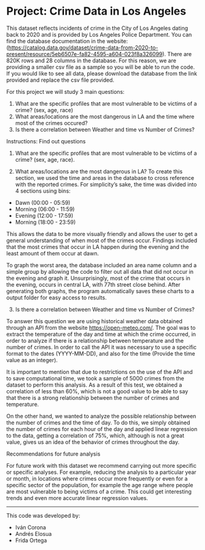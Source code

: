 # Project: Crime Data in Los Angeles

This dataset reflects incidents of crime in the City of Los Angeles dating back to 2020 and is provided by Los Angeles Police Department. You can find the database documentation in the website: (https://catalog.data.gov/dataset/crime-data-from-2020-to-present/resource/5eb6507e-fa82-4595-a604-023f8a326099). There are 820K rows and 28 columns in the database. For this reason, we are providing a smaller csv file as a sample so you will be able to run the code. If you would like to see all data, please download the database from the link provided and replace the csv file provided.

For this project we will study 3 main questions:
1) What are the specific profiles that are most vulnerable to be victims of a crime? (sex, age, race)
2) What areas/locations are the most dangerous in LA and the time where most of the crimes occured?
3) Is there a correlation between Weather and time vs Number of Crimes?

Instructions: Find out questions
1) What are the specific profiles that are most vulnerable to be victims of a crime? (sex, age, race).

2) What areas/locations are the most dangerous in LA?
To create this section, we used the time and areas in the database to cross reference with the reported crimes. For simplicity’s sake, the time was divided into 4 sections using bins:
- Dawn (00:00 - 05:59)
- Morning (06:00 - 11:59)
- Evening (12:00 - 17:59)
- Morning (18:00 - 23:59)

This allows the data to be more visually friendly and allows the user to get a general understanding of when most of the crimes occur. Findings included that the most crimes that occur in LA happen during the evening and the least amount of them occur at dawn.

To graph the worst area, the database included an area name column and a simple group by allowing the code to filter out all data that did not occur in the evening and graph it. Unsurprisingly, most of the crime that occurs in the evening, occurs in central LA, with 77th street close behind.
After generating both graphs, the program automatically saves these charts to a output folder for easy access to results.

3) Is there a correlation between Weather and time vs Number of Crimes?

To answer this question we are using historical weather data obtained through an API from the website https://open-meteo.com/. The goal was to extract the temperature of the day and time at which the crime occurred, in order to analyze if there is a relationship between temperature and the number of crimes. In order to call the API it was necessary to use a specific format to the dates (YYYY-MM-DD), and also for the time (Provide the time value as an integer).

It is important to mention that due to restrictions on the use of the API and to save computational time, we took a sample of 5000 crimes from the dataset to perform this analysis. As a result of this test, we obtained a correlation of less than 60%, which is not a good value to be able to say that there is a strong relationship between the number of crimes and temperature.

On the other hand, we wanted to analyze the possible relationship between the number of crimes and the time of day. To do this, we simply obtained the number of crimes for each hour of the day and applied linear regression to the data, getting a correlation of 75%, which, although is not a great value, gives us an idea of ​​the behavior of crimes throughout the day.

Recommendations for future analysis

For future work with this dataset we recommend carrying out more specific or specific analyses. For example, reducing the analysis to a particular year or month, in locations where crimes occur more frequently or even for a specific sector of the population, for example the age range where people are most vulnerable to being victims of a crime. This could get interesting trends and even more accurate linear regression values.

------------------------------------------------

This code was developed by:
* Iván Corona
* Andrés Elosua
* Frida Ortega

